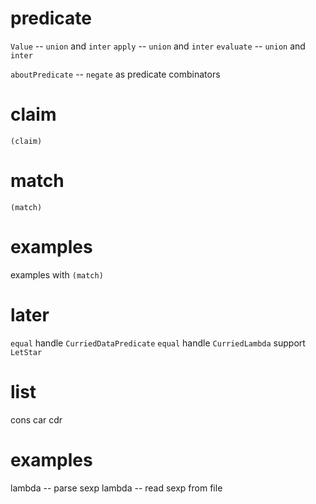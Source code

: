 # predicate

`Value` -- `union` and `inter`
`apply` -- `union` and `inter`
`evaluate` -- `union` and `inter`

`aboutPredicate` -- `negate` as predicate combinators

# claim

`(claim)`

# match

`(match)`

# examples

examples with `(match)`

# later

`equal` handle `CurriedDataPredicate`
`equal` handle `CurriedLambda`
support `LetStar`

# list

cons car cdr

# examples

lambda -- parse sexp
lambda -- read sexp from file
